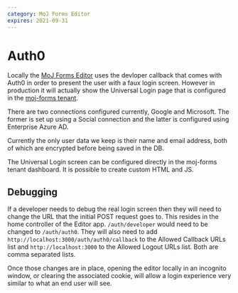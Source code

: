```yaml
---
category: MoJ Forms Editor
expires: 2021-09-31
---
```


# Auth0

Locally the [MoJ Forms Editor](https://github.com/ministryofjustice/fb-editor) uses the devloper callback that comes with Auth0 in order to present the user with a faux login screen. However in production it will actually show the Universal Login page that is configured in the [moj-forms tenant](https://manage.auth0.com/dashboard/eu/moj-forms/).

There are two connections configured currently, Google and Microsoft. The former is set up using a Social connection and the latter is configured using Enterprise Azure AD.

Currently the only user data we keep is their name and email address, both of which are encrypted before being saved in the DB.

The Universal Login screen can be configured directly in the moj-forms tenant dashboard. It is possible to create custom HTML and JS.

## Debugging

If a developer needs to debug the real login screen then they will need to change the URL that the initial POST request goes to. This resides in the home controller of the Editor app. `/auth/developer` would need to be changed to `/auth/auth0`. They will also need to add `http://localhost:3000/auth/auth0/callback` to the Allowed Callback URLs list and `http://localhost:3000` to the Allowed Logout URLs list. Both are comma separated lists.

Once those changes are in place, opening the editor locally in an incognito window, or clearing the associated cookie, will allow a login experience very similar to what an end user will see.
